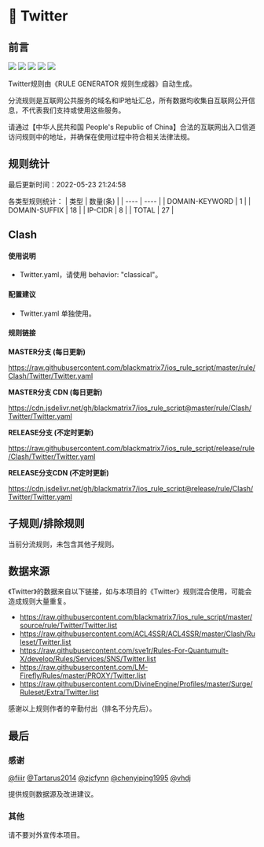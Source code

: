 # 🧸 Twitter

## 前言

![](https://shields.io/badge/-移除重复规则-ff69b4) ![](https://shields.io/badge/-DOMAIN与DOMAIN--SUFFIX合并-green) ![](https://shields.io/badge/-DOMAIN--SUFFIX间合并-critical) ![](https://shields.io/badge/-DOMAIN--SUFFIX与DOMAIN--KEYWORD合并-blue) ![](https://shields.io/badge/-IP--CIDR(6)合并-blueviolet) 

Twitter规则由《RULE GENERATOR 规则生成器》自动生成。

分流规则是互联网公共服务的域名和IP地址汇总，所有数据均收集自互联网公开信息，不代表我们支持或使用这些服务。

请通过【中华人民共和国 People's Republic of China】合法的互联网出入口信道访问规则中的地址，并确保在使用过程中符合相关法律法规。

## 规则统计

最后更新时间：2022-05-23 21:24:58

各类型规则统计：
| 类型 | 数量(条)  | 
| ---- | ----  |
| DOMAIN-KEYWORD | 1  | 
| DOMAIN-SUFFIX | 18  | 
| IP-CIDR | 8  | 
| TOTAL | 27  | 


## Clash 

#### 使用说明
- Twitter.yaml，请使用 behavior: "classical"。

#### 配置建议
- Twitter.yaml 单独使用。

#### 规则链接
**MASTER分支 (每日更新)**

https://raw.githubusercontent.com/blackmatrix7/ios_rule_script/master/rule/Clash/Twitter/Twitter.yaml

**MASTER分支 CDN (每日更新)**

https://cdn.jsdelivr.net/gh/blackmatrix7/ios_rule_script@master/rule/Clash/Twitter/Twitter.yaml

**RELEASE分支 (不定时更新)**

https://raw.githubusercontent.com/blackmatrix7/ios_rule_script/release/rule/Clash/Twitter/Twitter.yaml

**RELEASE分支CDN (不定时更新)**

https://cdn.jsdelivr.net/gh/blackmatrix7/ios_rule_script@release/rule/Clash/Twitter/Twitter.yaml

## 子规则/排除规则


当前分流规则，未包含其他子规则。

## 数据来源

《Twitter》的数据来自以下链接，如与本项目的《Twitter》规则混合使用，可能会造成规则大量重复。

- https://raw.githubusercontent.com/blackmatrix7/ios_rule_script/master/source/rule/Twitter/Twitter.list
- https://raw.githubusercontent.com/ACL4SSR/ACL4SSR/master/Clash/Ruleset/Twitter.list
- https://raw.githubusercontent.com/sve1r/Rules-For-Quantumult-X/develop/Rules/Services/SNS/Twitter.list
- https://raw.githubusercontent.com/LM-Firefly/Rules/master/PROXY/Twitter.list
- https://raw.githubusercontent.com/DivineEngine/Profiles/master/Surge/Ruleset/Extra/Twitter.list


感谢以上规则作者的辛勤付出（排名不分先后）。

## 最后

### 感谢

[@fiiir](https://github.com/fiiir) [@Tartarus2014](https://github.com/Tartarus2014) [@zjcfynn](https://github.com/zjcfynn) [@chenyiping1995](https://github.com/chenyiping1995) [@vhdj](https://github.com/vhdj)

提供规则数据源及改进建议。

### 其他

请不要对外宣传本项目。